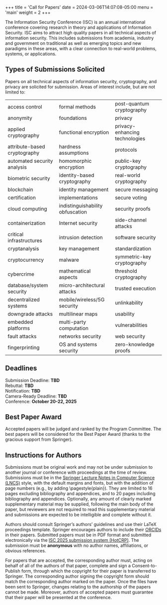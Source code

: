 +++
title = 'Call for Papers'
date = 2024-03-06T14:07:08-05:00
menu = 'main'
weight = 2
+++

The Information Security Conference (ISC) is an annual international conference covering research in theory and applications of Information Security. ISC aims to attract high quality papers in all technical aspects of information security. This includes submissions from academia, industry and government on traditional as well as emerging topics and new paradigms in these areas, with a clear connection to real-world problems, systems, or applications.

## Types of Submissions Solicited

Papers on all technical aspects of information security, cryptography, and privacy are solicited for submission. Areas of interest include, but are not limited to:

|                              |                                  |                                |
| :--------------------------- | :------------------------------- | :----------------------------- |
| access control               | formal methods                   | post-quantum cryptography      |
| anonymity                    | foundations                      | privacy                        |
| applied cryptography         | functional encryption            | privacy-enhancing technologies |
| attribute-based cryptography | hardness assumptions             | protocols                      |
| automated security analysis  | homomorphic encryption           | public-key cryptography        |
| biometric security           | identity-based cryptography      | real-world cryptography        |
| blockchain                   | identity management              | secure messaging               |
| certification                | implementations                  | secure voting                  |
| cloud computing              | indistinguishability obfuscation | security proofs                |
| containerization             | Internet security                | side-channel attacks           |
| critical infrastructures     | intrusion detection              | software security              |
| cryptanalysis                | key management                   | standardization                |
| cryptocurrency               | malware                          | symmetric-key cryptography     |
| cybercrime                   | mathematical aspects             | threshold cryptography         |
| database/system security     | micro-architectural attacks      | trusted execution              |
| decentralized systems        | mobile/wireless/5G security      | unlinkability                  |
| downgrade attacks            | multilinear maps                 | usability                      |
| embedded platforms           | multi-party computation          | vulnerabilities                |
| fault attacks                | networks security                | web security                   |
| fingerprinting               | OS and systems security          | zero-knowledge proofs          |

## Deadlines

Submission Deadline: **TBD**\
Rebuttal: **TBD**\
Notification: **TBD**\
Camera-Ready Deadline: **TBD**\
Conference: **October 20-22, 2025**

## Best Paper Award

Accepted papers will be judged and ranked by the Program Committee. The best papers will be considered for the Best Paper Award (thanks to the gracious support from Springer).

## Instructions for Authors

Submissions must be original work and may not be under submission to another journal or conference with proceedings at the time of review. Submissions must be in the [Springer Lecture Notes in Computer Science (LNCS)](http://www.springer.com/gp/computer-science/lncs) style, with the default margins and fonts, but with the addition of page numbers (e.g., by adding \\pagestyle{plain}). They are limited to 16 pages excluding bibliography and appendices, and to 20 pages including bibliography and appendices. Optionally, any amount of clearly marked supplementary material may be supplied, following the main body of the paper, but reviewers are not required to read this supplementary material and submissions are expected to be intelligible and complete without it.

Authors should consult Springer’s authors’ guidelines and use their LaTeX proceedings template. Springer encourages authors to include their [ORCIDs](https://goo.gl/hbsa4D) in their papers. Submitted papers must be in PDF format and submitted electronically via the [ISC 2025 submission system (HotCRP)](https://isc25.hotcrp.com/). The submission must be **anonymous** with no author names, affiliations, or obvious references.

For papers that are accepted, the corresponding author must, acting on behalf of all of the authors of that paper, complete and sign a Consent-to-Publish form, through which the copyright for their paper is transferred to Springer. The corresponding author signing the copyright form should match the corresponding author marked on the paper. Once the files have been sent to Springer, changes relating to the authorship of the papers cannot be made. Moreover, authors of accepted papers must guarantee that their paper will be presented at the conference.
